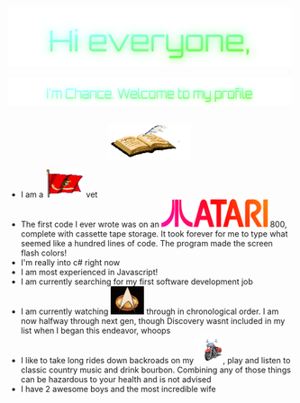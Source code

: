 <!-- "Hero" Header -->
<div align="center">
  <img src="https://github.com/255AM/255AM/blob/main/images/Hi%20everyone%2C.svg" style="max-width: 100%;" alt="Hi Everyone" />
  <br />
  <br />
  <img height="50" alt="Im Chance. Welcome to my profile" src="https://github.com/255AM/255AM/blob/main/images/I'm%20Chance.%20Welcome%20to%20my%20profile.svg" />
  <br />
  <br />

</div>

<!-- Social -->
<!-- <table width="100%">
<tr>
<td align="center">
<a href="https://brunnerliv.io">
<strong>Visit my personal website </strong>
<br />
<br /> -->

<p align="center">
  <a href="https://gist.github.com/255AM/<HASH>">
    <img src="https://github.com/255AM/255AM/blob/main/images/guestbook.gif" alt="Click here to sign my guestbook!">
    
  </a>
</p>
<p align="center">
 <ul>
    <li>I am a <img height="50" src="https://github.com/255AM/255AM/blob/main/images/usmcflagmoving.gif" alt="USMC"> vet</li>
    <li>The first code I ever wrote was on an <img height="50" src="https://github.com/255AM/255AM/blob/main/images/mv_ataricol.gif" alt="Atari"> 800, complete with cassette tape storage. It took forever for me to type what seemed like a hundred lines of code. The program made the screen flash colors!</li>
    <li>I'm really into c# right now</li>
    <li>I am most experienced in Javascript!</li>
    <li>I am currently searching for my first software development job</li>
    <li>I am currently watching <img height="50" src="https://github.com/255AM/255AM/blob/main/images/startrek.gif" alt="Startrek"> through in chronological order. I am now halfway through next gen, though Discovery wasnt included in my list when I began this endeavor, whoops</li>
    <li>I like to take long rides down backroads on my <img height="50" src="https://github.com/255AM/255AM/blob/main/images/harley_motorcycle_lights_onoff_lg_wht.gif" alt="Motorcycle">, play and listen to classic country music and drink bourbon. Combining any of those things can be hazardous to your health and is not advised</li>
    <li>I have 2 awesome boys and the most incredible wife</li>
</p>

 




</div> 
